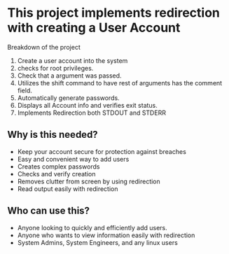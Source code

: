 # This project implements redirection with creating a User Account

Breakdown of the project

1. Create a user account into the system
2. checks for root privileges.
3. Check that a argument was passed.
4. Utilizes the shift command to have rest of arguments has the comment field.
5. Automatically generate passwords.
6. Displays all Account info and verifies exit status.
7. Implements Redirection both STDOUT and STDERR

## Why is this needed?

* Keep your account secure for protection against breaches
* Easy and convenient way to add users
* Creates complex passwords
* Checks and verify creation 
* Removes clutter from screen by using redirection
* Read output easily with redirection

## Who can use this?

* Anyone looking to quickly and efficiently add users.
* Anyone who wants to view information easily with redirection
* System Admins, System Engineers, and any linux users

